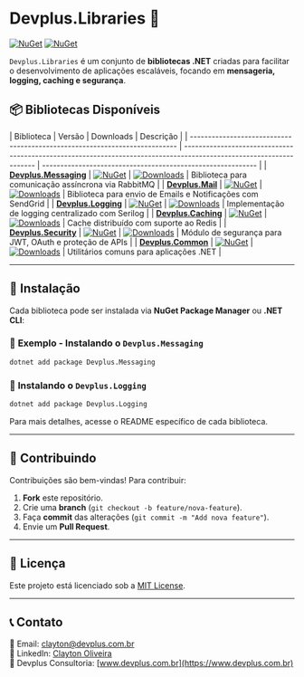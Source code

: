 # Devplus.Libraries 🚀

[![NuGet](https://img.shields.io/nuget/v/Devplus.Messaging.svg?label=Messaging)](https://www.nuget.org/packages/Devplus.Messaging/)
[![NuGet](https://img.shields.io/nuget/v/Devplus.Mail.svg?label=Mail)](https://www.nuget.org/packages/Devplus.Mail/)

`Devplus.Libraries` é um conjunto de **bibliotecas .NET** criadas para facilitar o desenvolvimento de aplicações escaláveis, focando em **mensageria, logging, caching e segurança**.

## 📦 **Bibliotecas Disponíveis**

| Biblioteca | Versão |
Downloads | Descrição |
| -------------------------------------------------------------------------- | ------------------------------------------------------------------------------------------------------------------- | ----------------------------------------------------------- |
| **[Devplus.Messaging](https://www.nuget.org/packages/Devplus.Messaging/)** | [![NuGet](https://img.shields.io/nuget/v/Devplus.Messaging.svg)](https://www.nuget.org/packages/Devplus.Messaging/) | [![Downloads](https://img.shields.io/nuget/dt/Devplus.Mail.svg)](https://www.nuget.org/packages/Devplus.Messaging/) | Biblioteca para comunicação assíncrona via RabbitMQ |
| **[Devplus.Mail](https://www.nuget.org/packages/Devplus.Mail/)** | [![NuGet](https://img.shields.io/nuget/v/Devplus.Mail.svg)](https://www.nuget.org/packages/Devplus.Mail/) | [![Downloads](https://img.shields.io/nuget/dt/Devplus.Mail.svg)](https://www.nuget.org/packages/Devplus.Mail/) | Biblioteca para envio de Emails e Notificações com SendGrid |
| **[Devplus.Logging](https://www.nuget.org/packages/Devplus.Logging/)** | [![NuGet](https://img.shields.io/nuget/v/Devplus.Logging.svg)](https://www.nuget.org/packages/Devplus.Logging/) | [![Downloads](https://img.shields.io/nuget/dt/Devplus.Mail.svg)](https://www.nuget.org/packages/Devplus.Logging/) | Implementação de logging centralizado com Serilog |
| **[Devplus.Caching](https://www.nuget.org/packages/Devplus.Caching/)** | [![NuGet](https://img.shields.io/nuget/v/Devplus.Caching.svg)](https://www.nuget.org/packages/Devplus.Caching/) | [![Downloads](https://img.shields.io/nuget/dt/Devplus.Mail.svg)](https://www.nuget.org/packages/Devplus.Caching/) | Cache distribuído com suporte ao Redis |
| **[Devplus.Security](https://www.nuget.org/packages/Devplus.Security/)** | [![NuGet](https://img.shields.io/nuget/v/Devplus.Security.svg)](https://www.nuget.org/packages/Devplus.Security/) | [![Downloads](https://img.shields.io/nuget/dt/Devplus.Mail.svg)](https://www.nuget.org/packages/Devplus.Security/) | Módulo de segurança para JWT, OAuth e proteção de APIs |
| **[Devplus.Common](https://www.nuget.org/packages/Devplus.Common/)** | [![NuGet](https://img.shields.io/nuget/v/Devplus.Common.svg)](https://www.nuget.org/packages/Devplus.Common/) | [![Downloads](https://img.shields.io/nuget/dt/Devplus.Mail.svg)](https://www.nuget.org/packages/Devplus.Common/) | Utilitários comuns para aplicações .NET |

---

## 🚀 **Instalação**

Cada biblioteca pode ser instalada via **NuGet Package Manager** ou **.NET CLI**:

### 📌 **Exemplo - Instalando o `Devplus.Messaging`**

```sh
dotnet add package Devplus.Messaging
```

### 📌 **Instalando o `Devplus.Logging`**

```sh
dotnet add package Devplus.Logging
```

Para mais detalhes, acesse o README específico de cada biblioteca.

---

## 🤝 **Contribuindo**

Contribuições são bem-vindas! Para contribuir:

1. **Fork** este repositório.
2. Crie uma **branch** (`git checkout -b feature/nova-feature`).
3. Faça **commit** das alterações (`git commit -m "Add nova feature"`).
4. Envie um **Pull Request**.

---

## 📄 **Licença**

Este projeto está licenciado sob a [MIT License](LICENSE).

---

## 📞 **Contato**

📧 Email: [clayton@devplus.com.br](mailto:clayton@devplus.com.br)  
🔗 LinkedIn: [Clayton Oliveira](https://www.linkedin.com/in/clayton-oliveira-7929b121/)  
🚀 Devplus Consultoria: [www.devplus.com.br](https://www.devplus.com.br)
